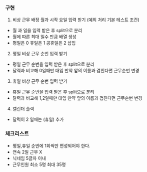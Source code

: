 ### 구현

1. 비상 근무 배정 월과 시작 요일 입력 받기 (예외 처리 기본 테스트 조건)

- 월 과 일을 입력 받은 후 split으로 분리
- 월에 따른 최대 일수 만큼 배열 생성
- 평일은 0 휴일은 1 공휴일은 2 삽입

2. 평일 비상 근무 순번 입력 받기

- 평일 근무 순번을 입력 받은 후 split으로 분리
- 달력과 비교해 0일때만 대입 만약 앞의 이름과 겹친다면 근무순번 변경

3. 휴일 비상 근무 순번 입력 받기

- 휴일 근무 순번을 입력 받은 후 split으로 분리
- 달력과 비교해 1,2일때만 대입 만약 앞의 이름과 겹친다면 근무순번 변경

4. 캘린더 출력

- 달력이 2 일때는 (휴일) 추가

### 체크리스트

- 평일,휴일 순번에 1회씩만 편성되어야 한다.
- 연속 2일 근무 X
- 닉네임 5글자 이내
- 근무인원 최소 5명 최대 35명
